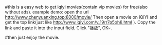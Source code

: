 #this is a easy web to get iqiyi movies(contain vip movies) for free(also without ads).
example demo:
open the url  http://www.chenyuanxing.top:8000/movie/ 
Then open a movie on iQIYI and get the top link(just like http://www.iqiyi.com/v_19rr7p5oh8.html ).
Copy the link and paste it into the input field.
Click "播放", OK~.

#then just enjoy the movie.
